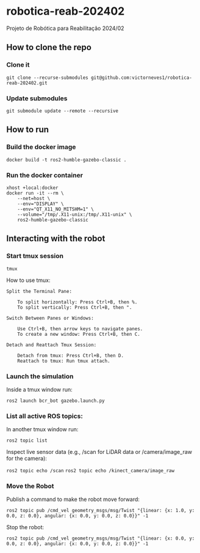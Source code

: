 # robotica-reab-202402
Projeto de Robótica para Reabilitação 2024/02

## How to clone the repo

### Clone it
`git clone --recurse-submodules git@github.com:victorneves1/robotica-reab-202402.git`

### Update submodules
`git submodule update --remote --recursive`

## How to run

### Build the docker image
`docker build -t ros2-humble-gazebo-classic .`


### Run the docker container
```
xhost +local:docker
docker run -it --rm \
    --net=host \
    --env="DISPLAY" \
    --env="QT_X11_NO_MITSHM=1" \
    --volume="/tmp/.X11-unix:/tmp/.X11-unix" \
    ros2-humble-gazebo-classic
```

## Interacting with the robot

### Start tmux session
`tmux`

How to use tmux:
```
Split the Terminal Pane:

    To split horizontally: Press Ctrl+B, then %.
    To split vertically: Press Ctrl+B, then ".

Switch Between Panes or Windows:

    Use Ctrl+B, then arrow keys to navigate panes.
    To create a new window: Press Ctrl+B, then C.

Detach and Reattach Tmux Session:

    Detach from tmux: Press Ctrl+B, then D.
    Reattach to tmux: Run tmux attach.
```
### Launch the simulation

Inside a tmux window run:

`ros2 launch bcr_bot gazebo.launch.py`

### List all active ROS topics:

In another tmux window run:

`ros2 topic list`

Inspect live sensor data (e.g., /scan for LiDAR data or /camera/image_raw for the camera):

`ros2 topic echo /scan`
`ros2 topic echo /kinect_camera/image_raw`

### Move the Robot

Publish a command to make the robot move forward:

`ros2 topic pub /cmd_vel geometry_msgs/msg/Twist "{linear: {x: 1.0, y: 0.0, z: 0.0}, angular: {x: 0.0, y: 0.0, z: 0.0}}" -1
`

Stop the robot:

`ros2 topic pub /cmd_vel geometry_msgs/msg/Twist "{linear: {x: 0.0, y: 0.0, z: 0.0}, angular: {x: 0.0, y: 0.0, z: 0.0}}" -1
`